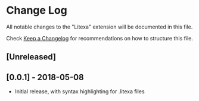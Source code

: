 # Change Log
All notable changes to the "Litexa" extension will be documented in this file.

Check [Keep a Changelog](http://keepachangelog.com/) for recommendations on how to structure this file.

## [Unreleased]

## [0.0.1] - 2018-05-08
- Initial release, with syntax highlighting for .litexa files